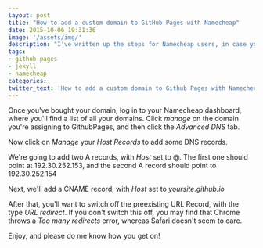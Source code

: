 ```yaml
---
layout: post
title: "How to add a custom domain to GitHub Pages with Namecheap"
date: 2015-10-06 19:31:36
image: '/assets/img/'
description: "I've written up the steps for Namecheap users, in case you've found yourself scratching your head at the new DNS configuation page. "
tags: 
- github pages
- jekyll
- namecheap
categories:
twitter_text: 'How to add a custom domain to Github Pages with Namecheap'
---
```


Once you've bought your domain, log in to your Namecheap dashboard, where you'll find a list of all your domains. Click *manage* on the domain you're assigning to GithubPages, and then click the *Advanced DNS* tab.

Now click on *Manage* your *Host Records* to add some DNS records.

We're going to add two A records, with *Host* set to @. The first one should point at 192.30.252.153, and the second A record should point to 192.30.252.154

Next, we'll add a CNAME record, with *Host* set to *yoursite.github.io*

After that, you'll want to switch off the preexisting URL Record, with the type *URL redirect*. If you don't switch this off, you may find that Chrome throws a *Too many redirects* error, whereas Safari doesn't seem to care.

Enjoy, and please do me know how you get on!






